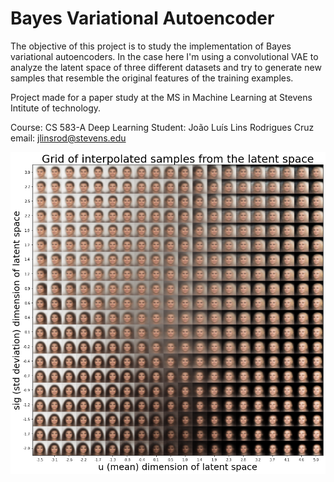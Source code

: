 # Bayes Variational Autoencoder

The objective of this project is to study the implementation of Bayes variational autoencoders. In the case here I'm using a convolutional VAE to analyze the latent space of three different datasets and try to generate new samples that resemble the original features of the training examples.

Project made for a paper study at the MS in Machine Learning at Stevens Intitute of technology.

Course: CS 583-A Deep Learning
Student: João Luís Lins Rodrigues Cruz
email: jlinsrod@stevens.edu

![Image0](interpolation.png)
